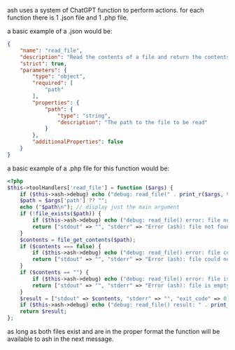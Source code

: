 ash uses a system of ChatGPT function to perform actions.
for each function there is 1 .json file and 1 .php file.

a basic example of a .json would be:
```json
{
    "name": "read_file",
    "description": "Read the contents of a file and return the contents as a string.  Supports any plain text format, code, etc.  PDF and EPUB files will be converted to text.  Image formats will be OCR'd and converted to text. Not for use with binary files.  Do not read files more than 64KB in size or it wont fit in the context window.",
    "strict": true,
    "parameters": {
        "type": "object",
        "required": [
            "path"
        ],
        "properties": {
            "path": {
                "type": "string",
                "description": "The path to the file to be read"
            }
        },
        "additionalProperties": false
    }
}
```

a basic example of a .php file for this function would be:
```php
<?php
$this->toolHandlers['read_file'] = function ($args) {
    if ($this->ash->debug) echo ("debug: read_file(" . print_r($args, true) . ")\n");
    $path = $args['path'] ?? "";
    echo ("$path\n"); // display just the main argument
    if (!file_exists($path)) {
        if ($this->ash->debug) echo ("debug: read_file() error: file not found: \"$path\"\n");
        return ["stdout" => "", "stderr" => "Error (ash): file not found: $path", "exit_code" => -1];
    }
    $contents = file_get_contents($path);
    if ($contents === false) {
        if ($this->ash->debug) echo ("debug: read_file() error: file could not be read: \"$path\"\n");
        return ["stdout" => "", "stderr" => "Error (ash): file could not be read: $path", "exit_code" => -1];
    }
    if ($contents == "") {
        if ($this->ash->debug) echo ("debug: read_file() error: file is empty: \"$path\"\n");
        return ["stdout" => "", "stderr" => "Error (ash): file is empty: $path", "exit_code" => -1];
    }
    $result = ["stdout" => $contents, "stderr" => "", "exit_code" => 0];
    if ($this->ash->debug) echo ("debug: read_file() result: " . print_r($result, true) . "\n");
    return $result;
};

```

as long as both files exist and are in the proper format the function will be available to ash in the next message.